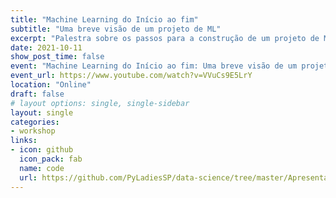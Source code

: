 ```yaml
---
title: "Machine Learning do Início ao fim"
subtitle: "Uma breve visão de um projeto de ML"
excerpt: "Palestra sobre os passos para a construção de um projeto de Machine Learning no evento Python Brasil 2021"
date: 2021-10-11
show_post_time: false
event: "Machine Learning do Início ao fim: Uma breve visão de um projeto de ML"
event_url: https://www.youtube.com/watch?v=VVuCs9E5LrY
location: "Online"
draft: false
# layout options: single, single-sidebar
layout: single
categories:
- workshop
links:
- icon: github
  icon_pack: fab
  name: code
  url: https://github.com/PyLadiesSP/data-science/tree/master/Apresentacoes/2021_Python_Brasil
---
```


